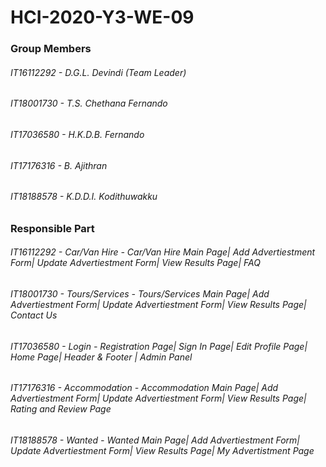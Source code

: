 # HCI-2020-Y3-WE-09

### Group Members
###### IT16112292 - D.G.L. Devindi (Team Leader)
###### IT18001730 - T.S. Chethana Fernando
###### IT17036580 - H.K.D.B. Fernando
###### IT17176316 - B. Ajithran
###### IT18188578 - K.D.D.I. Kodithuwakku

### Responsible Part
###### IT16112292 - Car/Van Hire   - Car/Van Hire Main Page| Add Advertiestment Form| Update Advertiestment Form| View Results Page| FAQ
###### IT18001730 - Tours/Services - Tours/Services Main Page| Add Advertiestment Form| Update Advertiestment Form| View Results Page| Contact Us
###### IT17036580 - Login          - Registration Page| Sign In Page| Edit Profile Page| Home Page| Header & Footer | Admin Panel
###### IT17176316 - Accommodation  - Accommodation Main Page| Add Advertiestment Form| Update Advertiestment Form| View Results Page| Rating and Review Page
###### IT18188578 - Wanted         - Wanted Main Page| Add Advertiestment Form| Update Advertiestment Form| View Results Page| My Advertistment Page
